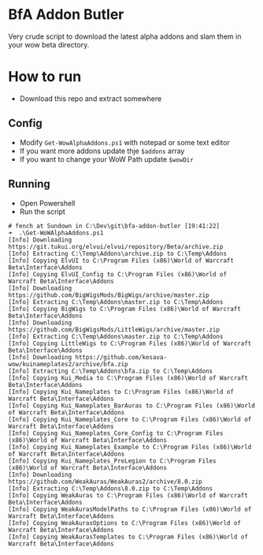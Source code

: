 # BfA Addon Butler

Very crude script to download the latest alpha addons and slam them in your wow beta directory.


# How to run

* Download this repo and extract somewhere

## Config
* Modify `Get-WowAlphaAddons.ps1` with notepad or some text editor
* If you want more addons update  thje `$addons` array
* If you want to change your WoW Path update `$wowDir`

## Running

* Open Powershell
* Run the script
```
# fench at Sundown in C:\Dev\git\bfa-addon-butler [19:41:22]
➜  .\Get-WoWAlphaAddons.ps1
[Info] Downloading https://git.tukui.org/elvui/elvui/repository/Beta/archive.zip
[Info] Extracting C:\Temp\Addons\archive.zip to C:\Temp\Addons
[Info] Copying ElvUI to C:\Program Files (x86)\World of Warcraft Beta\Interface\Addons
[Info] Copying ElvUI_Config to C:\Program Files (x86)\World of Warcraft Beta\Interface\Addons
[Info] Downloading https://github.com/BigWigsMods/BigWigs/archive/master.zip
[Info] Extracting C:\Temp\Addons\master.zip to C:\Temp\Addons
[Info] Copying BigWigs to C:\Program Files (x86)\World of Warcraft Beta\Interface\Addons
[Info] Downloading https://github.com/BigWigsMods/LittleWigs/archive/master.zip
[Info] Extracting C:\Temp\Addons\master.zip to C:\Temp\Addons
[Info] Copying LittleWigs to C:\Program Files (x86)\World of Warcraft Beta\Interface\Addons
[Info] Downloading https://github.com/kesava-wow/kuinameplates2/archive/bfa.zip
[Info] Extracting C:\Temp\Addons\bfa.zip to C:\Temp\Addons
[Info] Copying Kui_Media to C:\Program Files (x86)\World of Warcraft Beta\Interface\Addons
[Info] Copying Kui_Nameplates to C:\Program Files (x86)\World of Warcraft Beta\Interface\Addons
[Info] Copying Kui_Nameplates_BarAuras to C:\Program Files (x86)\World of Warcraft Beta\Interface\Addons
[Info] Copying Kui_Nameplates_Core to C:\Program Files (x86)\World of Warcraft Beta\Interface\Addons
[Info] Copying Kui_Nameplates_Core_Config to C:\Program Files (x86)\World of Warcraft Beta\Interface\Addons
[Info] Copying Kui_Nameplates_Example to C:\Program Files (x86)\World of Warcraft Beta\Interface\Addons
[Info] Copying Kui_Nameplates_PreLegion to C:\Program Files (x86)\World of Warcraft Beta\Interface\Addons
[Info] Downloading https://github.com/WeakAuras/WeakAuras2/archive/8.0.zip
[Info] Extracting C:\Temp\Addons\8.0.zip to C:\Temp\Addons
[Info] Copying WeakAuras to C:\Program Files (x86)\World of Warcraft Beta\Interface\Addons
[Info] Copying WeakAurasModelPaths to C:\Program Files (x86)\World of Warcraft Beta\Interface\Addons
[Info] Copying WeakAurasOptions to C:\Program Files (x86)\World of Warcraft Beta\Interface\Addons
[Info] Copying WeakAurasTemplates to C:\Program Files (x86)\World of Warcraft Beta\Interface\Addons
```